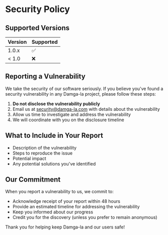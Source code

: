 # Security Policy

## Supported Versions

| Version | Supported          |
| ------- | ------------------ |
| 1.0.x   | :white_check_mark: |
| < 1.0   | :x:                |

## Reporting a Vulnerability

We take the security of our software seriously. If you believe you've found a security vulnerability in any Damga-la project, please follow these steps:

1. **Do not disclose the vulnerability publicly**
2. Email us at security@damga-la.com with details about the vulnerability
3. Allow us time to investigate and address the vulnerability
4. We will coordinate with you on the disclosure timeline

## What to Include in Your Report

* Description of the vulnerability
* Steps to reproduce the issue
* Potential impact
* Any potential solutions you've identified

## Our Commitment

When you report a vulnerability to us, we commit to:

* Acknowledge receipt of your report within 48 hours
* Provide an estimated timeline for addressing the vulnerability
* Keep you informed about our progress
* Credit you for the discovery (unless you prefer to remain anonymous)

Thank you for helping keep Damga-la and our users safe!